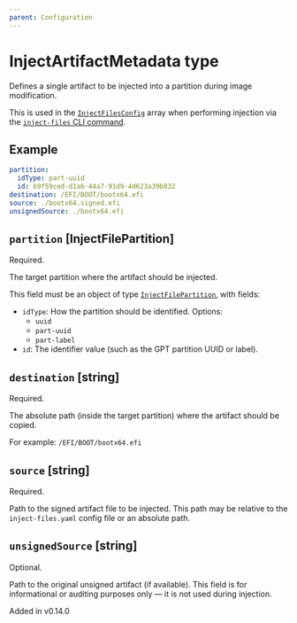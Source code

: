 ```yaml
---
parent: Configuration
---
```


# InjectArtifactMetadata type

Defines a single artifact to be injected into a partition during image modification.

This is used in the [`InjectFilesConfig`](./injectFilesConfig.md) array
when performing injection via the [`inject-files` CLI command](../cli/inject-files.md).

## Example

```yaml
partition:
  idType: part-uuid
  id: b9f59ced-d1a6-44a7-91d9-4d623a39b032
destination: /EFI/BOOT/bootx64.efi
source: ./bootx64.signed.efi
unsignedSource: ./bootx64.efi
```

## `partition` [InjectFilePartition]

Required.

The target partition where the artifact should be injected.

This field must be an object of type [`InjectFilePartition`](./injectFilePartition.md), with fields:

- `idType`: How the partition should be identified. Options:
  - `uuid`
  - `part-uuid`
  - `part-label`
- `id`: The identifier value (such as the GPT partition UUID or label).

## `destination` [string]

Required.

The absolute path (inside the target partition) where the artifact should be copied.

For example: `/EFI/BOOT/bootx64.efi`

## `source` [string]

Required.

Path to the signed artifact file to be injected. This path may be relative to the `inject-files.yaml` config file or an absolute path.

## `unsignedSource` [string]

Optional.

Path to the original unsigned artifact (if available). This field is for informational or auditing purposes only — it is not used during injection.

Added in v0.14.0
